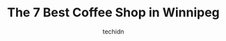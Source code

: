 ---
layout: ampstory
image: https://i0.wp.com/www.auto.or.id/wp-content/uploads/2023/06/colosimo-coffee-roasters-cafe-0-winnipeg-1686323169.jpeg?resize=640,853
author: techidn
featured: false
description: Winnipeg, Manitoba, Canada is a haven for Coffee Shop enthusiasts, boasting an impressive array of 7 top-notch establishments. Whether youre a seasoned connoisseur or simply curious to expl
title: The 7 Best Coffee Shop in Winnipeg
cover:
   title: The 7 Best Coffee Shop in Winnipeg
   subtitle: AUTO.OR.ID
   background: https://www.auto.or.id/wp-content/uploads/2023/06/colosimo-coffee-roasters-cafe-0-winnipeg-1686323169.jpeg

pages: 
 - layout: thirds
   top: <h1>#1 Café Postal</h1>
   bottom: "<p>The place is so cute/quaint. Love the coffee!! Very good quality!!My sister is a big coffee geek, and was very impressed with the instruments that they had for making the</p>"
   background: https://www.auto.or.id/wp-content/uploads/2023/06/colosimo-coffee-roasters-cafe-1-winnipeg-1686323171.jpeg
   backgroundblur: true
 - layout: thirds
   top: <h1>#2 Little Sister Coffee Maker</h1>
   bottom: "<p>470 River Ave A, Winnipeg, MB R3L 0C8, Canada</p>"
   background: https://www.auto.or.id/wp-content/uploads/2023/06/colosimo-coffee-roasters-cafe-2-winnipeg-1686323172.jpeg
   cta:
      link: https://www.auto.or.id/the-7-best-coffee-shop-in-winnipeg/
      text: The 7 Best Coffee Shop in Winnipeg
 - layout: thirds
   top: <h1>#3 Good Earth Coffee House - Seasons, Winnipeg</h1>
   bottom: "<p>455 Sterling Lyon Pkwy #1, Winnipeg, MB R3P 2S8, Canada</p>"
   background: https://images.unsplash.com/photo-1604755940773-d7d32c4e43e1?ixlib=rb-4.0.3&ixid=MnwxMjA3fDB8MHxwaG90by1wYWdlfHx8fGVufDB8fHx8&auto=format&fit=crop&w=640&h=853&q=80
   cta:
      link: https://www.auto.or.id/the-7-best-coffee-shop-in-winnipeg/
      text: The 7 Best Coffee Shop in Winnipeg
 - layout: thirds
   top: <h1>#4 Parlour Coffee</h1>
   bottom: "<p>468 Main St, Winnipeg, MB R3B 1B7, Canada</p>"
   background: https://images.unsplash.com/photo-1570730325943-d6cc45ec31b2?ixlib=rb-4.0.3&ixid=MnwxMjA3fDB8MHxwaG90by1wYWdlfHx8fGVufDB8fHx8&auto=format&fit=crop&w=640&h=853&q=80
   cta:
      link: https://www.auto.or.id/the-7-best-coffee-shop-in-winnipeg/
      text: The 7 Best Coffee Shop in Winnipeg
 - layout: thirds
   top: <h1>#5 Thom Bargen Coffee Roasters</h1>
   bottom: "<p>250 Kennedy St, Winnipeg, MB R3C 1T1, Canada</p>"
   background: https://images.unsplash.com/photo-1612872808082-769cfb59b67d?ixlib=rb-4.0.3&ixid=MnwxMjA3fDB8MHxwaG90by1wYWdlfHx8fGVufDB8fHx8&auto=format&fit=crop&w=640&h=853&q=80
   cta:
      link: https://www.auto.or.id/the-7-best-coffee-shop-in-winnipeg/
      text: The 7 Best Coffee Shop in Winnipeg
 - layout: thirds
   top: <h1>#6 Little Sister Coffee Maker</h1>
   bottom: "<p>539 Osborne St, Winnipeg, MB R3L 2B2, Canada</p>"
   background: https://images.unsplash.com/photo-1637160969718-6618307797f4?ixlib=rb-4.0.3&ixid=MnwxMjA3fDB8MHxwaG90by1wYWdlfHx8fGVufDB8fHx8&auto=format&fit=crop&w=640&h=853&q=80
   cta:
      link: https://www.auto.or.id/the-7-best-coffee-shop-in-winnipeg/
      text: The 7 Best Coffee Shop in Winnipeg
 - layout: thirds
   top: <h1>#7 San Vito Coffee House</h1>
   bottom: "<p>2293 Portage Ave, Winnipeg, MB R3J 0L9, Canada</p>"
   background: https://images.unsplash.com/photo-1512374554703-ce361659d5ce?ixlib=rb-4.0.3&ixid=MnwxMjA3fDB8MHxwaG90by1wYWdlfHx8fGVufDB8fHx8&auto=format&fit=crop&w=640&h=853&q=80
   cta:
      link: https://www.auto.or.id/the-7-best-coffee-shop-in-winnipeg/
      text: The 7 Best Coffee Shop in Winnipeg
 - layout: thirds
   middle: Continue reading...
   background: https://images.unsplash.com/photo-1607892027477-34542018abc4?ixlib=rb-4.0.3&ixid=MnwxMjA3fDB8MHxwaG90by1wYWdlfHx8fGVufDB8fHx8&auto=format&fit=crop&w=640&h=853&q=80
   cta:
      link: https://www.auto.or.id/the-7-best-coffee-shop-in-winnipeg/
      text: The 7 Best Coffee Shop in Winnipeg

---